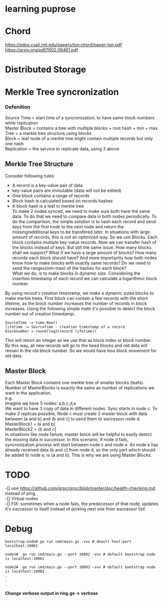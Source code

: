 # learning puprose

# Chord
https://pdos.csail.mit.edu/papers/ton:chord/paper-ton.pdf   
https://arxiv.org/pdf/1502.06461.pdf

# Distributed Storage 

# Merkle Tree syncronization
### Defenition   
Source Time = start time of a syncronization, to have same block numbers while replication  
Master Block = contains a tree with multiple blocks + root hash + min + max   
Tree = a merkle tree structure using blocks   
Block = leaf node of a merkle tree might contain multiple records but only one hash   
Replication = the service to replicate data, using 3 above   

## Merkle Tree Structure
Consider following rules:  
- A record is a key-value pair of data
- key-value pairs are immutable (data will not be edited)
- One block contains a range of records    
- Block hash is calculated based on records hashes   
- A block hash is a leaf in merkle tree   
To make 2 nodes synced, we need to make sure both have the same data. To do that we need to compare data in both nodes periodically. To do the comparison, the simple solution is to hash each record and send keys from the first node to the next node and return the missing/additional keys to be transfered later. In situations with large amount of records, this is not an optimized way. So we use Blocks. Each block contains multiple key-value records. Now we can transfer hash of the blocks instead of keys. But still the same issue. How many blocks shall we support? What if we have a large amount of blocks? How many records each block should have? And more importantly how both nodes know how to make blocks with exactly same records? Do we need to send the ranges(min-max) of the hashes for each block?   
What we do, is to make blocks in dynamic size. Considering the insertion timestamp of each record we can calculate a logarithmic block number.   

By using record's creation timestamp, we make a dynamic sized blocks to make merkle trees. First block can contain a few records with the short lifetime, as the block number increases the number of records in block increases. Using the following simple math it's possible to detect the block number out of creation timestamp:  
```
SourceTime := time.Now()
lifetime := SourceTime - creation timestamp of a record
blocknumber = round(log2(record lifetime))
```   

This will return an integer as we use that as block index or block number.  
By this way, all new records will go to the head blocks and old data will remain in the old block number. So we would have less block movement for old data.  


## Master Block
Each Master Block contains one merkle tree of smaller blocks (leafs). Number of MasterBlocks is exactly the same as number of replications we want in the application.  
e.g.  
Imagine we have 5 nodes: a,b,c,d,e  
We want to have 3 copy of data in different nodes. Sync starts in node c. To make 3 replicas possible, Node c must create 2 master block with data between (a and b] and (b and c] to send them to successor node d.   
MasterBlock1 = (a and b]   
MasterBlock2 = (b and c]   
In situations like node failure, master block will be helpful to easily detect the missing data in successor. In this scenario, if node d fails, syncronization process will start between node c and node e. As node e has already received data (b and c] from node d, so the only part which should be added to node e, is (a and b]. This is why we are using Master Blocks.  


# TODO
-[] use https://github.com/grpc/grpc/blob/master/doc/health-checking.md instead of ping  
-[] Virtual nodes   
-[] FIX: sometimes when a node fails, the predecessor of that node, updates it's successor to itself instead of picking next one from successor list!   

# Debug 
```
bootstrap-node# go run cmd/main.go -vvv # deault host:port localhost:10001

node1#  go run cmd/main.go --port 10002 -vvv # default bootstrap node is localhost:10001

node2#  go run cmd/main.go --port 10003 -vvv # default bootstrap node is localhost:10001
.
.
.

```
**Change verbose output in ring.go -> verbose**